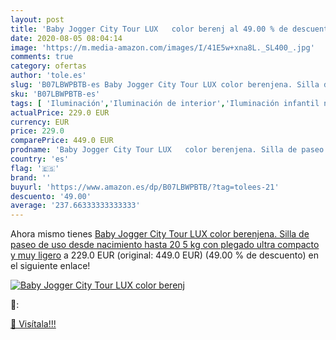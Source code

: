 ```yaml
---
layout: post
title: 'Baby Jogger City Tour LUX   color berenj al 49.00 % de descuento'
date: 2020-08-05 08:04:14
image: 'https://m.media-amazon.com/images/I/41E5w+xna8L._SL400_.jpg'
comments: true
category: ofertas
author: 'tole.es'
slug: 'B07LBWPBTB-es Baby Jogger City Tour LUX color berenjena. Silla de paseo...'
sku: 'B07LBWPBTB-es'
tags: [ 'Iluminación','Iluminación de interior','Iluminación infantil nocturna','Lámparas e iluminación infantil','baby','jogger', ]
actualPrice: 229.0 EUR
currency: EUR
price: 229.0
comparePrice: 449.0 EUR
prodname: 'Baby Jogger City Tour LUX   color berenjena. Silla de paseo de uso desde nacimiento hasta 20 5 kg con plegado ultra compacto y muy ligero'
country: 'es'
flag: '🇪🇸'
brand: ''
buyurl: 'https://www.amazon.es/dp/B07LBWPBTB/?tag=tolees-21'
descuento: '49.00'
average: '237.66333333333333'
---
```


Ahora mismo tienes [Baby Jogger City Tour LUX   color berenjena. Silla de paseo de uso desde nacimiento hasta 20 5 kg con plegado ultra compacto y muy ligero](https://www.amazon.es/dp/B07LBWPBTB/?tag=tolees-21) a 229.0 EUR (original: 449.0 EUR) (49.00 %  de descuento) en el siguiente enlace!

[![Baby Jogger City Tour LUX   color berenj](https://m.media-amazon.com/images/I/41E5w+xna8L._SL400_.jpg)](https://www.amazon.es/dp/B07LBWPBTB/?tag=tolees-21)

🔎:


[🛒 Visítala!!!](https://www.amazon.es/dp/B07LBWPBTB/?tag=tolees-21)
